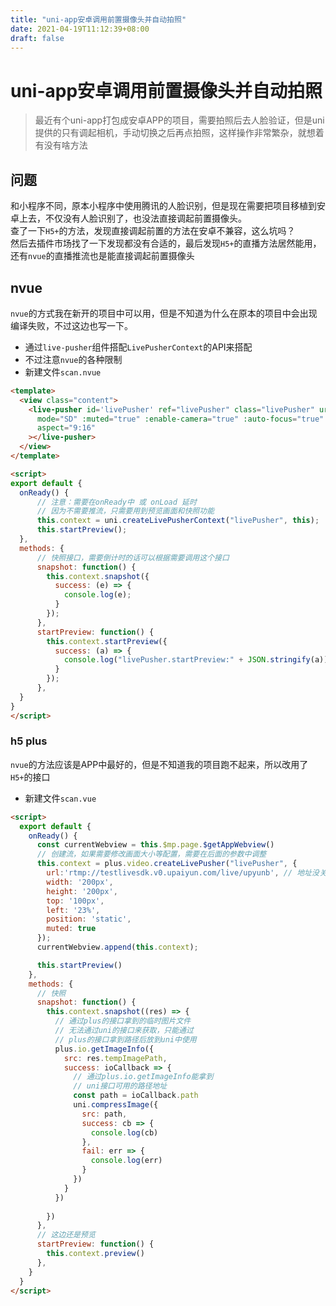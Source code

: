 ```yaml
---
title: "uni-app安卓调用前置摄像头并自动拍照"
date: 2021-04-19T11:12:39+08:00
draft: false
---
```


# uni-app安卓调用前置摄像头并自动拍照
> 最近有个uni-app打包成安卓APP的项目，需要拍照后去人脸验证，但是uni提供的只有调起相机，手动切换之后再点拍照，这样操作非常繁杂，就想着有没有啥方法

## 问题
和小程序不同，原本小程序中使用腾讯的人脸识别，但是现在需要把项目移植到安卓上去，不仅没有人脸识别了，也没法直接调起前置摄像头。  
查了一下`H5+`的方法，发现直接调起前置的方法在安卓不兼容，这么坑吗？  
然后去插件市场找了一下发现都没有合适的，最后发现`H5+`的直播方法居然能用，还有`nvue`的直播推流也是能直接调起前置摄像头

## nvue
`nvue`的方式我在新开的项目中可以用，但是不知道为什么在原本的项目中会出现编译失败，不过这边也写一下。
* 通过`live-pusher`组件搭配`LivePusherContext`的API来搭配
* 不过注意`nvue`的各种限制
* 新建文件`scan.nvue`
```html
<template>
  <view class="content">
    <live-pusher id='livePusher' ref="livePusher" class="livePusher" url=""
      mode="SD" :muted="true" :enable-camera="true" :auto-focus="true" :beauty="1" whiteness="2"
      aspect="9:16"
    ></live-pusher>
  </view>
</template>

<script>
export default {
  onReady() {
      // 注意：需要在onReady中 或 onLoad 延时
      // 因为不需要推流，只需要用到预览画面和快照功能
      this.context = uni.createLivePusherContext("livePusher", this);
      this.startPreview();
  },
  methods: {
      // 快照接口，需要倒计时的话可以根据需要调用这个接口
      snapshot: function() {
        this.context.snapshot({
          success: (e) => {
            console.log(e);
          }
        });
      },
      startPreview: function() {
        this.context.startPreview({
          success: (a) => {
            console.log("livePusher.startPreview:" + JSON.stringify(a));
          }
        });
      },
  }
}
</script>
```

### h5 plus
`nvue`的方法应该是APP中最好的，但是不知道我的项目跑不起来，所以改用了`H5+`的接口
* 新建文件`scan.vue`
```html
<script>
  export default {
    onReady() {
      const currentWebview = this.$mp.page.$getAppWebview()  
      // 创建流，如果需要修改画面大小等配置，需要在后面的参数中调整
      this.context = plus.video.createLivePusher("livePusher", {    
        url:'rtmp://testlivesdk.v0.upaiyun.com/live/upyunb', // 地址没关系
        width: '200px',
        height: '200px',
        top: '100px',
        left: '23%',
        position: 'static',
        muted: true
      });    
      currentWebview.append(this.context);

      this.startPreview()
    },
    methods: {
      // 快照
      snapshot: function() {
        this.context.snapshot((res) => {
          // 通过plus的接口拿到的临时图片文件
          // 无法通过uni的接口来获取，只能通过
          // plus的接口拿到路径后放到uni中使用
          plus.io.getImageInfo({
            src: res.tempImagePath,
            success: ioCallback => {
              // 通过plus.io.getImageInfo能拿到
              // uni接口可用的路径地址
              const path = ioCallback.path
              uni.compressImage({
                src: path,
                success: cb => {
                  console.log(cb)
                },
                fail: err => {
                  console.log(err)
                }
              })
            }
          })
          
        })
      },
      // 这边还是预览
      startPreview: function() {
        this.context.preview()
      },
    }
  }
</script>
```